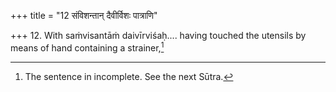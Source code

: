 +++
title = "12 संविशन्तान् दैवीर्विशः पात्राणि"

+++
12. With saṁvisantāṁ daivīrviśaḥ.... having touched the utensils by means of hand containing a strainer,[^1]   

[^1]: The sentence in incomplete. See the next Sūtra.  
